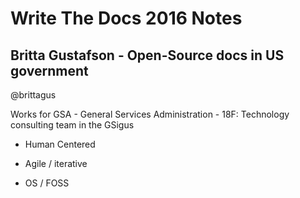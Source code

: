 # Write The Docs 2016 Notes

## Britta Gustafson - Open-Source docs in US government
@brittagus

Works for GSA - General Services Administration - 18F: Technology consulting team in the GSigus

 - Human Centered

 - Agile / iterative

 - OS / FOSS
